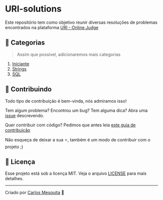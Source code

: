 # URI-solutions
Este repositório tem como objetivo reunir diversas resoluções de problemas encontrados na plataforma [URI - Online Judge](urionlinejudge.com.br)

## :rocket: Categorias
> Assim que possível, adicionaremos mais categorias
   1. [Iniciante](categorias/iniciante#iniciante)
   2. [Strings](categorias/strings#strings)
   3. [SQL](categorias/sql#sql)
   
## 🤝 Contribuindo 

Todo tipo de contribuição é bem-vinda, nós admiramos isso!

Tem algum problema? Encontrou um bug? Tem alguma dica? Abra uma [issue](https://github.com/carlos3g/URI-solutions/issues) descrevendo.

Quer contribuir com código? Pedimos que antes leia [este guia de contribuição](https://github.com/firstcontributions/first-contributions)

Não esqueça de deixar a sua ⭐, também é um modo de contribuir com o projeto ;)

## :memo: Licença

Esse projeto está sob a licença MIT. Veja o arquivo [LICENSE](LICENSE) para mais detalhes.

---
Criado por [Carlos Mesquita](https://github.com/carlos3g) :purple_heart:
